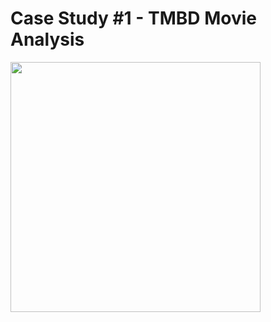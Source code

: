 # Case Study #1 - TMBD Movie Analysis 

<img src= "https://www.pngitem.com/pimgs/m/113-1133142_transparent-movie-logo-png-png-download.png" width="400" height="400"/>
